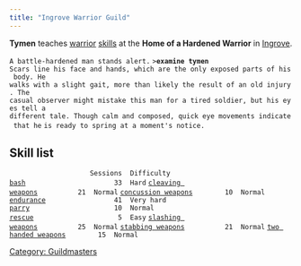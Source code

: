 ```yaml
---
title: "Ingrove Warrior Guild"
---
```


**Tymen** teaches [warrior](warrior "wikilink")
[skills](skill "wikilink") at the **Home of a Hardened Warrior** in
[Ingrove](Ingrove "wikilink").

`A battle-hardened man stands alert.`
`>`**`examine tymen`**
`Scars line his face and hands, which are the only exposed parts of his body. He`
`walks with a slight gait, more than likely the result of an old injury. The`
`casual observer might mistake this man for a tired soldier, but his eyes tell a`
`different tale. Though calm and composed, quick eye movements indicate that he`
`is ready to spring at a moment's notice.`

## Skill list

`                    Sessions  Difficulty`
[`bash`](bash "wikilink")`                      33  Hard`
[`cleaving weapons`](cleaving_weapons "wikilink")`          21  Normal`
[`concussion weapons`](concussion_weapons "wikilink")`        10  Normal`
[`endurance`](endurance "wikilink")`                 41  Very hard`
[`parry`](parry "wikilink")`                     10  Normal`
[`rescue`](rescue "wikilink")`                     5  Easy`
[`slashing weapons`](slashing_weapons "wikilink")`          25  Normal`
[`stabbing weapons`](stabbing_weapons "wikilink")`          21  Normal`
[`two handed weapons`](two_handed_weapons "wikilink")`        15  Normal`

[Category: Guildmasters](Category:_Guildmasters "wikilink")